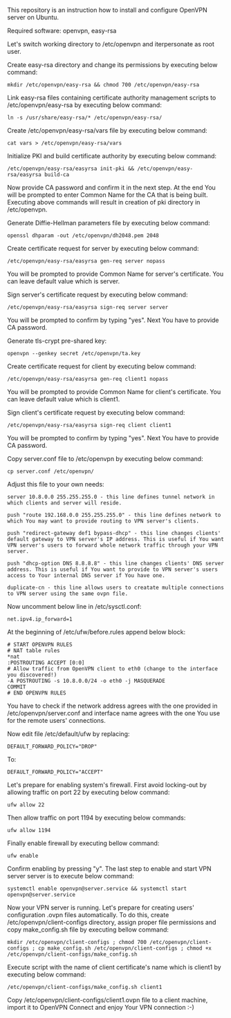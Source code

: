 This repository is an instruction how to install and configure OpenVPN server on Ubuntu.

Required software: openvpn, easy-rsa

Let's switch working directory to /etc/openvpn and iterpersonate as root user.

Create easy-rsa directory and change its permissions by executing below command:
```
mkdir /etc/openvpn/easy-rsa && chmod 700 /etc/openvpn/easy-rsa
```
Link easy-rsa files containing certificate authority management scripts to /etc/openvpn/easy-rsa by executing below command:
```
ln -s /usr/share/easy-rsa/* /etc/openvpn/easy-rsa/
```
Create /etc/openvpn/easy-rsa/vars file by executing below command:
```
cat vars > /etc/openvpn/easy-rsa/vars
```
Initialize PKI and build certificate authority by executing below command:
```
/etc/openvpn/easy-rsa/easyrsa init-pki && /etc/openvpn/easy-rsa/easyrsa build-ca
```
Now provide CA password and confirm it in the next step. At the end You will be prompted to enter Common Name for the CA that is being built. Executing above commands will result in creation of pki directory in /etc/openvpn.

Generate Diffie-Hellman parameters file by executing below command:
```
openssl dhparam -out /etc/openvpn/dh2048.pem 2048
```
Create certificate request for server by executing below command:
```
/etc/openvpn/easy-rsa/easyrsa gen-req server nopass
```
You will be prompted to provide Common Name for server's certificate. You can leave default value which is server.

Sign server's certificate request by executing below command:
```
/etc/openvpn/easy-rsa/easyrsa sign-req server server
```
You will be prompted to confirm by typing "yes". Next You have to provide CA password.

Generate tls-crypt pre-shared key:
```
openvpn --genkey secret /etc/openvpn/ta.key
```
Create certificate request for client by executing below command:
```
/etc/openvpn/easy-rsa/easyrsa gen-req client1 nopass
```
You will be prompted to provide Common Name for client's certificate. You can leave default value which is client1.

Sign client's certificate request by executing below command:
```
/etc/openvpn/easy-rsa/easyrsa sign-req client client1
```
You will be prompted to confirm by typing "yes". Next You have to provide CA password.

Copy server.conf file to /etc/openvpn by executing below command:
```
cp server.conf /etc/openvpn/
```
Adjust this file to your own needs:
```
server 10.8.0.0 255.255.255.0 - this line defines tunnel network in which clients and server will reside.
```
```
push "route 192.168.0.0 255.255.255.0" - this line defines network to which You may want to provide routing to VPN server's clients.
```
```
push "redirect-gateway def1 bypass-dhcp" - this line changes clients' default gateway to VPN server's IP address. This is useful if You want VPN server's users to forward whole network traffic through your VPN server.
```
```
push "dhcp-option DNS 8.8.8.8" - this line changes clients' DNS server address. This is useful if You want to provide to VPN server's users access to Your internal DNS server if You have one.
```
```
duplicate-cn - this line allows users to creatate multiple connections to VPN server using the same ovpn file.
```
Now uncomment below line in /etc/sysctl.conf:
```
net.ipv4.ip_forward=1
```
At the beginning of /etc/ufw/before.rules append below block:
```
# START OPENVPN RULES
# NAT table rules
*nat
:POSTROUTING ACCEPT [0:0]
# Allow traffic from OpenVPN client to eth0 (change to the interface you discovered!)
-A POSTROUTING -s 10.8.0.0/24 -o eth0 -j MASQUERADE
COMMIT
# END OPENVPN RULES
```
You have to check if the network address agrees with the one provided in /etc/openvpn/server.conf and interface name agrees with the one You use for the remote users' connections.

Now edit file /etc/default/ufw by replacing:
```
DEFAULT_FORWARD_POLICY="DROP"
```
To:
```
DEFAULT_FORWARD_POLICY="ACCEPT"
```
Let's prepare for enabling system's firewall. First avoid locking-out by allowing traffic on port 22 by executing below command:
```
ufw allow 22
```
Then allow traffic on port 1194 by executing below commands:
```
ufw allow 1194
```
Finally enable firewall by executing bellow command:
```
ufw enable
```
Confirm enabling by pressing "y".
The last step to enable and start VPN server server is to execute below command:
```
systemctl enable openvpn@server.service && systemctl start openvpn@server.service
```
Now your VPN server is running. Let's prepare for creating users' configuration .ovpn files automatically. To do this, create /etc/openvpn/client-configs directory, assign proper file permissions and copy make_config.sh file by executing bellow command:
```
mkdir /etc/openvpn/client-configs ; chmod 700 /etc/openvpn/client-configs ; cp make_config.sh /etc/openvpn/client-configs ; chmod +x /etc/openvpn/client-configs/make_config.sh
```
Execute script with the name of client certificate's name which is client1 by executing below command:
```
/etc/openvpn/client-configs/make_config.sh client1
```
Copy /etc/openvpn/client-configs/client1.ovpn file to a client machine, import it to OpenVPN Connect and enjoy Your VPN connection :-)